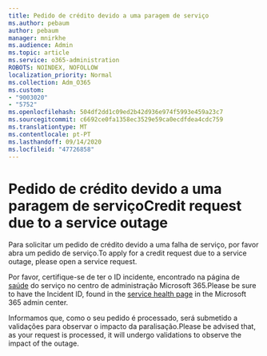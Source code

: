 ```yaml
---
title: Pedido de crédito devido a uma paragem de serviço
ms.author: pebaum
author: pebaum
manager: mnirkhe
ms.audience: Admin
ms.topic: article
ms.service: o365-administration
ROBOTS: NOINDEX, NOFOLLOW
localization_priority: Normal
ms.collection: Adm_O365
ms.custom:
- "9003020"
- "5752"
ms.openlocfilehash: 504df2dd1c09ed2b42d936e974f5993e459a23c7
ms.sourcegitcommit: c6692ce0fa1358ec3529e59ca0ecdfdea4cdc759
ms.translationtype: MT
ms.contentlocale: pt-PT
ms.lasthandoff: 09/14/2020
ms.locfileid: "47726858"
---
```

# <a name="credit-request-due-to-a-service-outage"></a><span data-ttu-id="3d46a-102">Pedido de crédito devido a uma paragem de serviço</span><span class="sxs-lookup"><span data-stu-id="3d46a-102">Credit request due to a service outage</span></span>

<span data-ttu-id="3d46a-103">Para solicitar um pedido de crédito devido a uma falha de serviço, por favor abra um pedido de serviço.</span><span class="sxs-lookup"><span data-stu-id="3d46a-103">To apply for a credit request due to a service outage, please open a service request.</span></span>

<span data-ttu-id="3d46a-104">Por favor, certifique-se de ter o ID incidente, encontrado na página de [saúde](https://docs.microsoft.com/office365/enterprise/view-service-health) do serviço no centro de administração Microsoft 365.</span><span class="sxs-lookup"><span data-stu-id="3d46a-104">Please be sure to have the Incident ID, found in the [service health page](https://docs.microsoft.com/office365/enterprise/view-service-health) in the Microsoft 365 admin center.</span></span>

<span data-ttu-id="3d46a-105">Informamos que, como o seu pedido é processado, será submetido a validações para observar o impacto da paralisação.</span><span class="sxs-lookup"><span data-stu-id="3d46a-105">Please be advised that, as your request is processed, it will undergo validations to observe the impact of the outage.</span></span>

